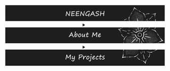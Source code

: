 
<div align="center">

<img src="/Imgs/Sections/Name.png" tittle="Neengash" alt="Neengash" width="800" height="auto"/>

<details>
  <summary><img src="/Imgs/Sections/About.png" tittle="About" alt="About" width="800" height="auto"/></summary>

## <u>Education</u>

**Degree in Computer Engineering (UIB)** 

**Master's degree in Teacher Training (UIB)**

**Video game and virtual reality development with Unity 3D [600h] (Tokio School)**

**Video game design [300h] (Tokio School)**

## <u>Professional experience</u>

**Developer at habitissimo [3 years]**

<img src="https://github.com/devicons/devicon/blob/master/icons/php/php-original.svg" tittle="php" alt="php" width="40" height="40"/>&nbsp;
<img src="https://github.com/devicons/devicon/blob/master/icons/symfony/symfony-original.svg" tittle="symfony" alt="symfony" width="40" height="40"/>&nbsp;
<img src="https://github.com/devicons/devicon/blob/master/icons/git/git-original.svg" tittle="git" alt="git" width="40" height="40"/>&nbsp;
<img src="https://github.com/devicons/devicon/blob/master/icons/gitlab/gitlab-original.svg" tittle="gitlab" alt="gitlab" width="40" height="40"/>&nbsp;
<img src="https://github.com/devicons/devicon/blob/master/icons/python/python-original.svg" tittle="python" alt="python" width="40" height="40"/>&nbsp;
<img src="https://github.com/devicons/devicon/blob/master/icons/pytest/pytest-original.svg" tittle="pytest" alt="pytest" width="40" height="40"/>&nbsp;

<img src="https://github.com/devicons/devicon/blob/master/icons/selenium/selenium-original.svg" tittle="selenium" alt="selenium" width="40" height="40"/>&nbsp;
<img src="https://github.com/devicons/devicon/blob/master/icons/docker/docker-original.svg" tittle="docker" alt="docker" width="40" height="40"/>&nbsp;
<img src="https://github.com/devicons/devicon/blob/master/icons/mysql/mysql-original.svg" tittle="mysql" alt="mysql" width="40" height="40"/>&nbsp;
<img src="https://github.com/devicons/devicon/blob/master/icons/jira/jira-original.svg" tittle="jira" alt="jira" width="40" height="40"/>&nbsp;
<img src="https://github.com/devicons/devicon/blob/master/icons/vim/vim-original.svg" tittle="vim" alt="vim" width="40" height="40"/>&nbsp;
<img src="https://github.com/devicons/devicon/blob/master/icons/bash/bash-original.svg" tittle="bash" alt="bash" width="40" height="40"/>&nbsp;

**Developer at Limit Tecnologies [1/2 year]**

<img src="https://github.com/devicons/devicon/blob/master/icons/java/java-original.svg" tittle="java" alt="java" width="40" height="40"/>&nbsp;
<img src="https://github.com/devicons/devicon/blob/master/icons/spring/spring-original.svg" tittle="Spring" alt="Spring" width="40" height="40"/>&nbsp;
<img src="https://github.com/devicons/devicon/blob/master/icons/git/git-original.svg" tittle="git" alt="git" width="40" height="40"/>&nbsp;
<img src="https://github.com/devicons/devicon/blob/master/icons/github/github-original.svg" tittle="github" alt="github" width="40" height="40"/>&nbsp;

**Developer at TravelgateX [1/2 year]**

<img src="https://github.com/devicons/devicon/blob/master/icons/csharp/csharp-original.svg" tittle="c#" alt="c#" width="40" height="40"/>&nbsp;
<img src="https://github.com/devicons/devicon/blob/master/icons/git/git-original.svg" tittle="git" alt="git" width="40" height="40"/>&nbsp;
<img src="https://github.com/devicons/devicon/blob/master/icons/github/github-original.svg" tittle="github" alt="github" width="40" height="40"/>&nbsp;

**Vocational Education Teacher [1 academic year]**

<img src="https://github.com/devicons/devicon/blob/master/icons/docker/docker-original.svg" tittle="docker" alt="docker" width="40" height="40"/>&nbsp;
<img src="https://github.com/devicons/devicon/blob/master/icons/php/php-original.svg" tittle="php" alt="php" width="40" height="40"/>&nbsp;
<img src="https://github.com/devicons/devicon/blob/master/icons/mysql/mysql-original.svg" tittle="mysql" alt="mysql" width="40" height="40"/>&nbsp;

## <u>Volunteer Experience</u>

**Outdoor Activities Instructor [4 years]**

**Outdoor Activities Supervisor [1 year]**

## <u>Other Skills</u>

_Not all skills have been learned through work experience_

<img src="https://github.com/devicons/devicon/blob/master/icons/unity/unity-original.svg" tittle="unity" alt="unity" width="40" height="40"/>&nbsp;
<img src="https://github.com/devicons/devicon/blob/master/icons/cplusplus/cplusplus-original.svg" tittle="c++" alt="c++" width="40" height="40"/>&nbsp;
<img src="https://github.com/devicons/devicon/blob/master/icons/blender/blender-original.svg" tittle="Blender" alt="Blender" width="40" height="40"/>&nbsp;
<img src="/Imgs/GoogleSheets.png" tittle="Google Sheets" alt="Google Sheets" width="40" height="40"/>&nbsp;

**Always Learning**

_Eventhough practice makes perfect, I believe it helps to have a good foundation to build from_  
_that's why I love online courses and reading books_

_I've done quite some courses from MiriadaX, Edx, Udemy, Coursera and other platforms related to all kinds of topics_

Among the books I've read, I would really recommend:

<table>
	<tr>
		<td>The Clean Coder (Developers)</td>
		<td>Project Phoenix (Developers + Devops)</td>
	</tr>
	<tr>
		<td>Clean Architecture (Developers)</td>
		<td>Personal Kanban (Project Management + Personal use)</td>
	</tr>
	<tr>
		<td>Head First: Design Patterns (Developers)</td>
		<td>Level Up! The guide to great game design (Game Designers)</td>
	</tr>
</table>

## <u>Hobbies</u>

<table>
  <tr></tr>
  <tr>
    <td>Board Games</td>
    <td>Sports</td>
    <td>Reading</td>
  </tr>
  <tr>
    <td>Board Game design</td>
    <td>Climbing</td>
    <td>Writing</td>
  </tr>
  <tr>
    <td>Video Games</td>
    <td>Hiking</td>
    <td>Drawing</td>
  </tr>
  <tr>
    <td>Video Game Design & Development</td>
    <td>3D Modelling</td>
    <td>Painting</td>
  </tr>
</table>

</details>

<details>
  <summary><img src="/Imgs/Sections/Projects.png" tittle="Projects" alt="Projects" width="800" height="auto"/></summary>

## <u>Video games</u>

[<img src="https://static.itch.io/images/logo-black-new.svg" widht="auto" height="50">](https://neengash.itch.io/)
[<img src="/Imgs/GooglePlay.png" widht="auto" height="50">](https://play.google.com/store/apps/developer?id=Neengash)

_The code for most of those games can be found in my GitHub repos._  
_Some of them aren't public repos because of the licensing of some assets used._  
_I'm also a member of [G4M30V3R-T34M](https://github.com/G4M30V3R-T34M), a group of friends who participate in Game Jams_

## <u>Board Games</u>

_Among other games I'm currently working on, PEP and Volley Legends are the most polished ones_ 

<img src="Imgs/BoardGames/pep.jpg" tittle="pep" alt="pep" width="auto" height="150"/>
<img src="Imgs/BoardGames/volley.jpg" tittle="volley" alt="volley" width="auto" height="150"/>

## <u>3D Design</u>

<img src="Imgs/3D/Robot.png" tittle="robot" alt="robot" width="auto" height="150"/>
<img src="Imgs/3D/Helmet.png" tittle="helmet" alt="helmet" width="auto" height="150"/>
<img src="Imgs/3D/Pendant.png" tittle="pendant" alt="pendant" width="auto" height="150"/>

<img src="Imgs/3D/Car.png" tittle="car" alt="car" width="auto" height="150"/>
<img src="Imgs/3D/Chip.png" tittle="chip" alt="chip" width="auto" height="150"/>
<img src="Imgs/3D/Shield.png" tittle="shield" alt="shield" width="auto" height="150"/>

## <u>Writing</u>

_All my short stories are written in Spanish_

**La última operación**  
Published on [Tentacle Pulp](https://www.tentaclepulp.com/index1.php?i=0)

Other short stories published on [Wattpad](https://www.wattpad.com/user/Neengash)

</details>


<!--

<details>
<summary> <img src="https://static.itch.io/images/logo-black-new.svg" widht="auto" height="50"/> </summary>
This is some text
</details>

-->
